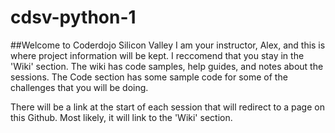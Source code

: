 # cdsv-python-1
##Welcome to Coderdojo Silicon Valley
I am your instructor, Alex, and this is where project information will be kept. I reccomend that you stay in the 'Wiki' section. The wiki has code samples, help guides, and notes about the sessions. The Code section has some sample code for some of the challenges that you will be doing.


There will be a link at the start of each session that will redirect to a page on this Github. Most likely, it will link to the 'Wiki' section.
